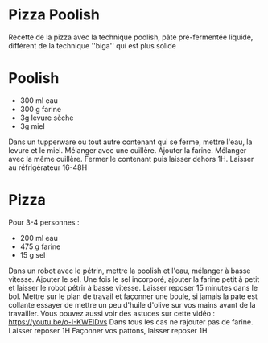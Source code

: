 # Pizza Poolish

Recette de la pizza avec la technique poolish, pâte pré-fermentée liquide, différent de la technique ''biga'' qui est plus solide


# Poolish

- 300 ml eau
- 300 g farine
- 3g levure sèche
- 3g miel

Dans un tupperware ou tout autre contenant qui se ferme, mettre l'eau, la levure et le miel. Mélanger avec une cuillère.
Ajouter la farine. Mélanger avec la même cuillère.  Fermer le contenant puis laisser dehors 1H. Laisser au réfrigérateur 16-48H

# Pizza

Pour 3-4 personnes :
- 200 ml eau
- 475 g farine
- 15 g sel

Dans un robot avec le pétrin, mettre la poolish et l'eau, mélanger à basse vitesse. Ajouter le sel. Une fois le sel incorporé, ajouter la farine petit à petit et laisser le robot pétrir à basse vitesse.
Laisser reposer 15 minutes dans le bol.
Mettre sur le plan de travail et façonner une boule, si jamais la pate est collante essayer de mettre un peu d'huile d'olive sur vos mains avant de la travailler. Vous pouvez aussi voir des astuces sur cette vidéo :
https://youtu.be/o-I-KWEIDvs
Dans tous les cas ne rajouter pas de farine.
Laisser reposer 1H
Façonner vos pattons, laisser reposer 1H
